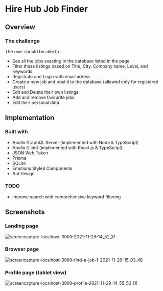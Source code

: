# Hire Hub Job Finder

## Overview

### The challenge

The user should be able to…
  - See all the jobs exesting in the database listed in the page
  - Filter these listings based on Title, City, Company name, Level, and Keywords 
  - Registrate and Login with email adress
  - Create a new job and post it to the database (allowed only for registered users)
  - Edit and Delete their own listings
  - Add and remove favourite jobs
  - Edit their personal data

## Implementation

### Built with

- Apollo GraphQL Server (implemented with Node & TypeScript)
- Apollo Client (implemented with React.js & TypeScript)
- JSON Web Token
- Prisma
- SQLite
- Emotions Styled Components
- Ant Design

### TODO

- Improve search with comprehensive keyword filtering

## Screenshots

### Landing page
![screencapture-localhost-3000-2021-11-29-14_52_17](https://user-images.githubusercontent.com/83576776/143881438-6a235e5f-b67d-42d9-96eb-d6ea85c8ffbb.jpg)

### Browser page
![screencapture-localhost-3000-find-a-job-1-2021-11-29-15_03_48](https://user-images.githubusercontent.com/83576776/143881870-495b2c98-ddfb-4eab-ac03-aebca965cfef.jpg)

### Profile page (tablet view)
![screencapture-localhost-3000-profile-2021-11-29-14_55_53 (1)](https://user-images.githubusercontent.com/83576776/143881428-0c51f571-b23b-4793-94c0-690efc2d0a51.jpg)
